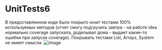 # UnitTests6
В предоставленном коде было покрыто юнит тестами 100% используемых методов (отчет смогу подгрузить завтра - на работе idea нормально coverage запускала, доделывал дома - выдает какие-то ошибки при запуске coverage). Покрывать тестами  List, Arrays, System не имеет смысла.
![image](https://github.com/MaksimovPavel/UnitTests6/assets/102986563/3e451b71-1665-4907-99bd-9bf924a81d3e)
